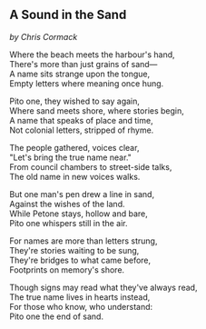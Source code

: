 ## A Sound in the Sand
*by Chris Cormack*

Where the beach meets the harbour's hand,\
There's more than just grains of sand—\
A name sits strange upon the tongue,\
Empty letters where meaning once hung.

Pito one, they wished to say again,\
Where sand meets shore, where stories begin,\
A name that speaks of place and time,\
Not colonial letters, stripped of rhyme.

The people gathered, voices clear,\
"Let's bring the true name near."\
From council chambers to street-side talks,\
The old name in new voices walks.

But one man's pen drew a line in sand,\
Against the wishes of the land.\
While Petone stays, hollow and bare,\
Pito one whispers still in the air.

For names are more than letters strung,\
They're stories waiting to be sung,\
They're bridges to what came before,\
Footprints on memory's shore.

Though signs may read what they've always read,\
The true name lives in hearts instead,\
For those who know, who understand:\
Pito one the end of sand.